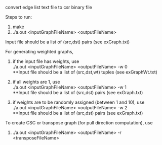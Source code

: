 convert edge list text file to csr binary file

Steps to run:
1. make
2. ./a.out \<inputGraphFileName\> \<outputFileName\>

Input file should be a list of (src,dst) pairs (see exGraph.txt)

For generating weighted graphs,

1. if the input file has weights, use <br />
    ./a.out \<inputGraphFileName\> \<outputFileName\> -w 0 <br />
    **Input file should be a list of (src,dst,wt) tuples (see exGraphWt.txt)

2. if all weights are 1, use <br />
    ./a.out \<inputGraphFileName\> \<outputFileName\> -w 1 <br />
    **Input file should be a list of (src,dst) pairs (see exGraph.txt)

3. if weights are to be randomly assigned (between 1 and 10), use <br />
    ./a.out \<inputGraphFileName\> \<outputFileName\> -w 2 <br />
    **Input file should be a list of (src,dst) pairs (see exGraph.txt)


To create CSC or transpose graph (for pull direction computation), use
1. ./a.out \<inputGraphFileName\> \<outputFileName\> -r \<transposeFileName\>
